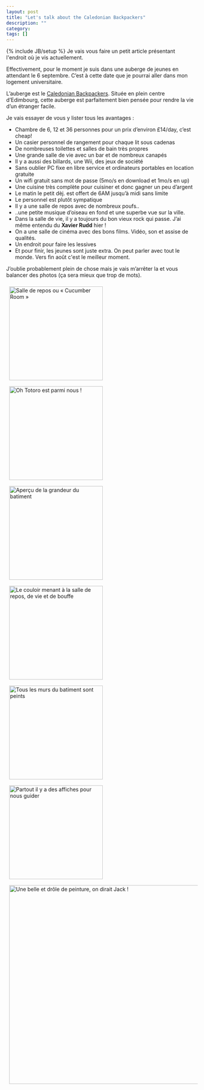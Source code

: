 ```yaml
---
layout: post
title: "Let's talk about the Caledonian Backpackers"
description: ""
category: 
tags: []
---
```

{% include JB/setup %}
Je vais vous faire un petit article présentant l'endroit où je vis actuellement.

Effectivement, pour le moment je suis dans une auberge de jeunes en attendant le 6 septembre. C’est à cette date que je pourrai aller dans mon logement universitaire.

L’auberge est le [Caledonian Backpackers](http://caledonianbackpackers.com/). Située en plein centre d’Edimbourg, cette auberge est parfaitement bien pensée pour rendre la vie d’un étranger facile.

Je vais essayer de vous y lister tous les avantages :

- Chambre de 6, 12 et 36 personnes pour un prix d’environ £14/day, c’est cheap!
- Un casier personnel de rangement pour chaque lit sous cadenas
- De nombreuses toilettes et salles de bain très propres
- Une grande salle de vie avec un bar et de nombreux canapés
- Il y a aussi des billards, une Wii, des jeux de société
- Sans oublier PC fixe en libre service et ordinateurs portables en location gratuite
- Un wifi gratuit sans mot de passe (5mo/s en download et 1mo/s en up)
- Une cuisine très complète pour cuisiner et donc gagner un peu d’argent
- Le matin le petit dèj. est offert de 6AM jusqu’à midi sans limite
- Le personnel est plutôt sympatique
- Il y a une salle de repos avec de nombreux poufs..
- ..une petite musique d’oiseau en fond et une superbe vue sur la ville.
- Dans la salle de vie, il y a toujours du bon vieux rock qui passe. J’ai même entendu du **Xavier Rudd** hier !
- On a une salle de cinéma avec des bons films. Vidéo, son et assise de qualités. 
- Un endroit pour faire les lessives
- Et pour finir, les jeunes sont juste extra. On peut parler avec tout le monde. Vers fin août c'est le meilleur moment.  

J’oublie probablement plein de chose mais je vais m’arrêter la et vous balancer des photos (ça sera mieux que trop de mots).

<img src="{{BASE_PATH}}/data/CaledonianCucumberRoom.jpg" alt="Salle de repos ou « Cucumber Room »" style="display: inline-block; margin: 8px;" width="250px" />
<img src="{{BASE_PATH}}/data/Caledoniantotoro.jpg" alt="Oh Totoro est parmi nous !" style="display: inline-block; margin: 8px;" width="250px" />
<img src="{{BASE_PATH}}/data/CaledonianEscalier.jpg" alt="Aperçu de la grandeur du batiment" style="display: inline-block; margin: 8px;" width="250px" />
<img src="{{BASE_PATH}}/data/CaledonianCouloir.jpg" alt="Le couloir menant à la salle de repos, de vie et de bouffe" style="display: inline-block; margin: 8px;" width="250px" />
<img src="{{BASE_PATH}}/data/CaledonianCouloirJaune.jpg" alt="Tous les murs du batiment sont peints" style="display: inline-block; margin: 8px;" width="250px" />
<img src="{{BASE_PATH}}/data/CaledonianCouloirRose.jpg" alt="Partout il y a des affiches pour nous guider" style="display: inline-block; margin: 8px;" width="250px" />
<img src="{{BASE_PATH}}/data/CaledonianPeinture.jpg" alt="Une belle et drôle de peinture, on dirait Jack !" style="display: inline-block; margin: 8px;" width="530px" />

